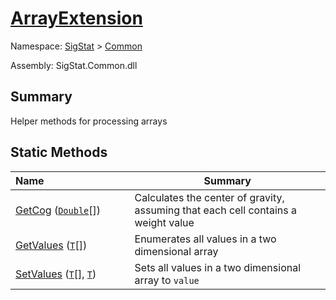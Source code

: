 # [ArrayExtension](./ArrayExtension.md)

Namespace: [SigStat]() > [Common](./README.md)

Assembly: SigStat.Common.dll

## Summary
Helper methods for processing arrays

## Static Methods

| <span>Name&nbsp;&nbsp;&nbsp;&nbsp;&nbsp;&nbsp;&nbsp;&nbsp;&nbsp;&nbsp;&nbsp;&nbsp;&nbsp;&nbsp;&nbsp;&nbsp;&nbsp;&nbsp;&nbsp;&nbsp;&nbsp;&nbsp;&nbsp;&nbsp;&nbsp;&nbsp;&nbsp;&nbsp;&nbsp;&nbsp;</span> | Summary | 
| --- | --- | 
| [GetCog](./Methods/ArrayExtension--GetCog.md) ([`Double`](https://docs.microsoft.com/en-us/dotnet/api/System.Double)[]) | Calculates the center of gravity, assuming that each cell contains  a weight value | 
| [GetValues](./Methods/ArrayExtension--GetValues.md) ([`T`](./ArrayExtension.md)[]) | Enumerates all values in a two dimensional array | 
| [SetValues](./Methods/ArrayExtension--SetValues.md) ([`T`](./ArrayExtension.md)[], [`T`](./ArrayExtension.md)) | Sets all values in a two dimensional array to `value` | 


